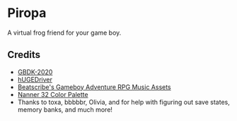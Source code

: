 # Piropa
A virtual frog friend for your game boy.

## Credits
- [GBDK-2020](https://gbdk-2020.github.io/gbdk-2020/)
- [hUGEDriver](https://github.com/SuperDisk/hUGEDriver)
- [Beatscribe's Gameboy Adventure RPG Music Assets](https://beatscribe.itch.io/gameboy-adventure-rpg-music-assets-uge)
- [Nanner 32 Color Palette](https://www.pixilart.com/palettes/nanner-32-9538)
- Thanks to toxa, bbbbbr, Olivia, and  for help with figuring out save states, memory banks, and much more!
